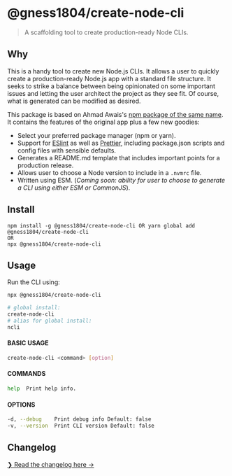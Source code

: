 # @gness1804/create-node-cli

> A scaffolding tool to create production-ready Node CLIs.

## Why

This is a handy tool to create new Node.js CLIs. It allows a user to quickly create a production-ready Node.js app with a standard file structure. It seeks to strike a balance between being opinionated on some important issues and letting the user architect the project as they see fit. Of course, what is generated can be modified as desired.

This package is based on Ahmad Awais's [npm package of the same name](https://www.npmjs.com/package/create-node-cli). It contains the features of the original app plus a few new goodies:

- Select your preferred package manager (npm or yarn).
- Support for [ESlint](https://eslint.org/) as well as [Prettier](https://prettier.io/), including package.json scripts and config files with sensible defaults.
- Generates a README.md template that includes important points for a production release.
- Allows user to choose a Node version to include in a `.nvmrc` file.
- Written using ESM. (*Coming soon: ability for user to choose to generate a CLI using either ESM or CommonJS*).

## Install

```
npm install -g @gness1804/create-node-cli OR yarn global add @gness1804/create-node-cli
OR
npx @gness1804/create-node-cli
```

## Usage
Run the CLI using:
```bash
npx @gness1804/create-node-cli

# global install:
create-node-cli
# alias for global install:
ncli
```

#### BASIC USAGE

```sh
create-node-cli <command> [option]
```

#### COMMANDS

```sh
help  Print help info.
```

#### OPTIONS

```sh
-d, --debug    Print debug info Default: false
-v, --version  Print CLI version Default: false
```

## Changelog

[❯ Read the changelog here →](CHANGELOG.md)
